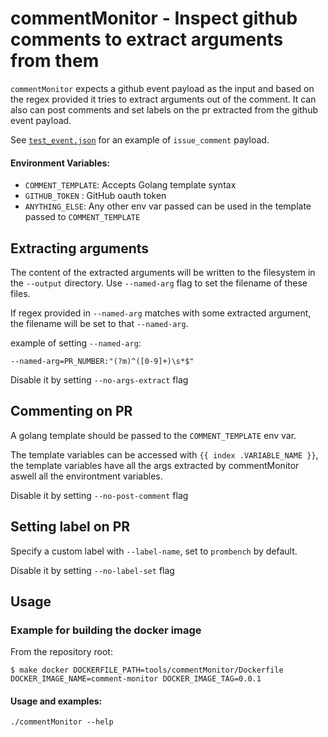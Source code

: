 # commentMonitor - Inspect github comments to extract arguments from them

`commentMonitor` expects a github event payload as the input and based on the
regex provided it tries to extract arguments out of the comment. It can also can post
comments and set labels on the pr extracted from the github event payload.

See [`test_event.json`](./test_event.json) for an example of `issue_comment` payload.

#### Environment Variables:
- `COMMENT_TEMPLATE`: Accepts Golang template syntax
- `GITHUB_TOKEN` : GitHub oauth token
- `ANYTHING_ELSE`: Any other env var passed can be used in the template passed to `COMMENT_TEMPLATE`

## Extracting arguments
The content of the extracted arguments will be written to the filesystem in the `--output` directory. Use `--named-arg` flag to set the filename of these files.

If regex provided in `--named-arg` matches with some extracted argument, the filename will be set to that `--named-arg`.

example of setting `--named-arg`:
```
--named-arg=PR_NUMBER:"(?m)^([0-9]+)\s*$"
```

Disable it by setting `--no-args-extract` flag

## Commenting on PR
A golang template should be passed to the `COMMENT_TEMPLATE` env var.

The template variables can be accessed with `{{ index .VARIABLE_NAME }}`, the template variables have all the args extracted by commentMonitor aswell all the environtment variables.

Disable it by setting `--no-post-comment` flag

## Setting label on PR
Specify a custom label with `--label-name`, set to `prombench` by default.

Disable it by setting `--no-label-set` flag

## Usage

### Example for building the docker image
From the repository root:
```
$ make docker DOCKERFILE_PATH=tools/commentMonitor/Dockerfile DOCKER_IMAGE_NAME=comment-monitor DOCKER_IMAGE_TAG=0.0.1
```

#### Usage and examples:
```
./commentMonitor --help
```
